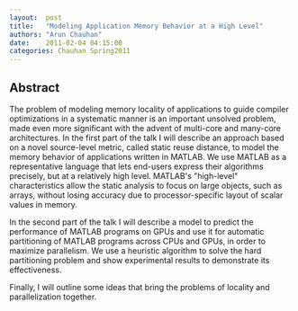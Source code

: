 ```yaml
--- 
layout:  post 
title:   "Modeling Application Memory Behavior at a High Level"
authors: "Arun Chauhan" 
date:    2011-02-04 04:15:00 
categories: Chauhan Spring2011
--- 
```

## Abstract

The problem of modeling memory locality of applications to guide 
compiler optimizations in a systematic manner is an important unsolved 
problem, made even more significant with the advent of multi-core and 
many-core architectures. In the first part of the talk I will describe an 
approach based on a novel source-level metric, called static reuse 
distance, to model the memory behavior of applications written in MATLAB. 
We use MATLAB as a representative language that lets end-users express 
their algorithms precisely, but at a relatively high level. MATLAB's 
"high-level" characteristics allow the static analysis to focus on large 
objects, such as arrays, without losing accuracy due to processor-specific 
layout of scalar values in memory.

In the second part of the talk I will describe a model to predict the 
performance of MATLAB programs on GPUs and use it for automatic 
partitioning of MATLAB programs across CPUs and GPUs, in order to maximize 
parallelism.  We use a heuristic algorithm to solve the hard partitioning 
problem and show experimental results to demonstrate its effectiveness.

Finally, I will outline some ideas that bring the problems of locality and 
parallelization together.

